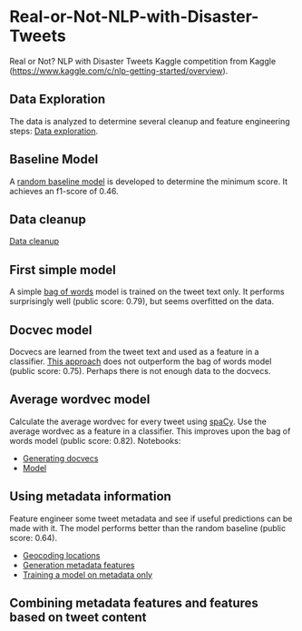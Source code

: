 # Real-or-Not-NLP-with-Disaster-Tweets
Real or Not? NLP with Disaster Tweets Kaggle competition from Kaggle (https://www.kaggle.com/c/nlp-getting-started/overview).

## Data Exploration
The data is analyzed to determine several cleanup and feature engineering steps: [Data exploration](explorative_analysis.ipynb).

## Baseline Model
A [random baseline model](baseline_model.ipynb) is developed to determine the minimum score. It achieves an f1-score of 0.46.

## Data cleanup
[Data cleanup](data_cleanup.ipynb)

## First simple model
A simple [bag of words](bag_of_words.ipynb) model is trained on the tweet text only. It performs surprisingly well (public score: 0.79), but seems overfitted on the data.

## Docvec model
Docvecs are learned from the tweet text and used as a feature in a classifier. [This approach](docvec.ipynb) does not outperform the bag of words model (public score: 0.75). Perhaps there is not enough data to the docvecs.

## Average wordvec model
Calculate the average wordvec for every tweet using [spaCy](https://spacy.io/). Use the average wordvec as a feature in a classifier. This improves upon the bag of words model (public score: 0.82). Notebooks:
 * [Generating docvecs](feature_engineering_wordvecs.ipynb)
 * [Model](avg_wordvec.ipynb)

## Using metadata information
Feature engineer some tweet metadata and see if useful predictions can be made with it. The model performs better than the random baseline (public score: 0.64).
* [Geocoding locations](geocode_locations.ipynb)
* [Generation metadata features](feature_engineering_metafeatures.ipynb)
* [Training a model on metadata only](metadata_model.ipynb)

## Combining metadata features and features based on tweet content

